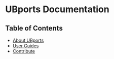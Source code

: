 # UBports Documentation

## Table of Contents

* [About UBports](about/index.md)
* [User Guides](howto/index.md)
* [Contribute](contribute/index.md)
